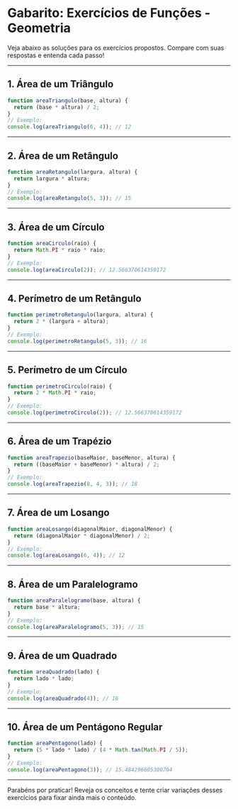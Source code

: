 # Gabarito: Exercícios de Funções - Geometria

Veja abaixo as soluções para os exercícios propostos. Compare com suas respostas e entenda cada passo!

---

## 1. Área de um Triângulo
```js
function areaTriangulo(base, altura) {
  return (base * altura) / 2;
}
// Exemplo:
console.log(areaTriangulo(6, 4)); // 12
```

---

## 2. Área de um Retângulo
```js
function areaRetangulo(largura, altura) {
  return largura * altura;
}
// Exemplo:
console.log(areaRetangulo(5, 3)); // 15
```

---

## 3. Área de um Círculo
```js
function areaCirculo(raio) {
  return Math.PI * raio * raio;
}
// Exemplo:
console.log(areaCirculo(2)); // 12.566370614359172
```

---

## 4. Perímetro de um Retângulo
```js
function perimetroRetangulo(largura, altura) {
  return 2 * (largura + altura);
}
// Exemplo:
console.log(perimetroRetangulo(5, 3)); // 16
```

---

## 5. Perímetro de um Círculo
```js
function perimetroCirculo(raio) {
  return 2 * Math.PI * raio;
}
// Exemplo:
console.log(perimetroCirculo(2)); // 12.566370614359172
```

---

## 6. Área de um Trapézio
```js
function areaTrapezio(baseMaior, baseMenor, altura) {
  return ((baseMaior + baseMenor) * altura) / 2;
}
// Exemplo:
console.log(areaTrapezio(8, 4, 3)); // 18
```

---

## 7. Área de um Losango
```js
function areaLosango(diagonalMaior, diagonalMenor) {
  return (diagonalMaior * diagonalMenor) / 2;
}
// Exemplo:
console.log(areaLosango(6, 4)); // 12
```

---

## 8. Área de um Paralelogramo
```js
function areaParalelogramo(base, altura) {
  return base * altura;
}
// Exemplo:
console.log(areaParalelogramo(5, 3)); // 15
```

---

## 9. Área de um Quadrado
```js
function areaQuadrado(lado) {
  return lado * lado;
}
// Exemplo:
console.log(areaQuadrado(4)); // 16
```

---

## 10. Área de um Pentágono Regular
```js
function areaPentagono(lado) {
  return (5 * lado * lado) / (4 * Math.tan(Math.PI / 5));
}
// Exemplo:
console.log(areaPentagono(3)); // 15.484296605300704
```

---

Parabéns por praticar! Reveja os conceitos e tente criar variações desses exercícios para fixar ainda mais o conteúdo. 